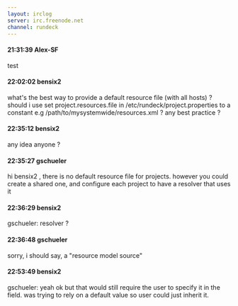 ```yaml
---
layout: irclog
server: irc.freenode.net
channel: rundeck
---
```


#### 21:31:39 Alex-SF
 test
#### 22:02:02 bensix2
 what's the best way to provide a default resource file (with all hosts) ? should i use set project.resources.file in /etc/rundeck/project.properties to a constant e.g /path/to/mysystemwide/resources.xml ? any best practice ?
#### 22:35:12 bensix2
 any idea anyone ?
#### 22:35:27 gschueler
 hi bensix2 , there is no default resource file for projects. however you could create a shared one, and configure each project to have a resolver that uses it
#### 22:36:29 bensix2
 gschueler: resolver ?
#### 22:36:48 gschueler
 sorry, i should say, a "resource model source"
#### 22:53:49 bensix2
 gschueler: yeah ok but that would still require the user to specify it in the field. was trying to rely on a default value so user could just inherit it.
